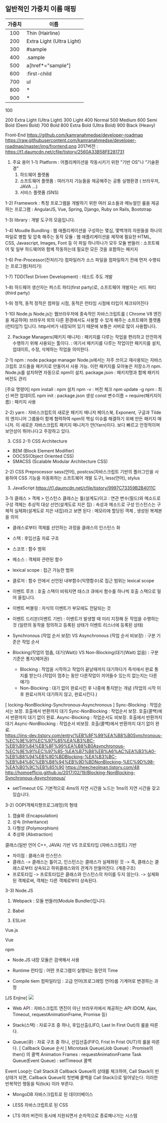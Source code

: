 

## 일반적인 가중치 이름 매핑

|    가중치    | 이름              |
|:--------------:|-------------------|
|   100  | Thin (Hairline)        |
|  200| Extra Light (Ultra Light)      |
|       300       | #sample           |
|      400     | .sample           |
|   500   | a[href*="sample"] |
| 600 | :first-child      |
|   700   | ul                |
|   800    | *                 |
|   900    | *                 |



100

200
Extra Light (Ultra Light)
300
Light
400
Normal
500
Medium
600
Semi Bold (Demi Bold)
700
Bold
800
Extra Bold (Ultra Bold)
900
Black (Heavy)




Front-End
https://github.com/kamranahmedse/developer-roadmap
https://raw.githubusercontent.com/kamranahmedse/developer-roadmap/master/img/frontend.png
2017버전 : https://t1.daumcdn.net/cfile/tistory/2560A33B58FE281731

1. 주요 용어 
1-1) Platform : 어플리케이션을 작동시키기 위한 "기반 OS"나 "기술환경"
      1. 하드웨어 플랫폼
      2. 소프트웨어 플랫폼 : 여러가지 기능들을 제공해주는 공통 실행환경 ( 브라우저, JAVA ...)
      3. 서비스 플랫폼 (SNS)

1-2) Framework : 특정 프로그램을 개발하기 위한 여러 요소들과 메뉴얼인 룰을 제공하는 프로그램
               : AngularJS, Vue, Spring, Django, Ruby on Rails, Bootstrap

1-3) library : 개발 도구의 모음입니다.

1-4) Moudle Bundling : 웹 애플리케이션을 구성하는 몇십, 몇백개의 자원들을 하나의 파일로 병합 및 압축 해주는 동작
모듈 : 웹 애플리케이션을 제작에 필요한 HTML, CSS, Javascript, Images, Font 등 이 파일 하나하나가 모두 모듈
번들러 : 소프트웨어 및 일부 하드웨어와 함께 작동하는데 필요한 모든 것을 포함하는 패키지

1-6) Pre-Processor(전처리기)
컴파일러가 소스 파일을 컴파일하기 전에 먼저 수행되는 프로그램(처리기)

1-7) TDD(Test Driven Development) : 테스트 주도 개발

1-8) 하드웨어 생산자는 퍼스트 파티(first party)로, 소프트웨어 개발자는 서드 파티(third party)

1-9) 정적, 동적
정적은 컴파일 시점, 동적은 런타임 시점에 타입이 체크되어진다

1-10) Node.js
Node.js는 웹브라우저에 종속적인 자바스크립트를 ( Chrome V8 엔진을 제공하여) 브라우저 외의 다른 환경에서도 사용할 수 있게 해주는 소프트웨어 플랫폼 (런타임?) 입니다.
http서버가 내장되어 있기 때문에 보통은 서버로 많이 사용합니다.


2. Package Managers(패키지 매니저) 
: 패키지를 다루는 작업을 편리하고 안전하게 수행하기 위해 사용되는 툴이다.
: 여기서 패키지를 다루는 작업이란 패키지를 설치, 업데이트, 수정, 삭제하는 작업을 의미한다.

2-1) npm : node package manager
Node.js에서는 자주 쓰이고 재사용되는 자바스크립트 코드들을 패키지로 만들어서 사용 가능.
이런 패키지를 모아놓은 저장소가 npm.
Node.js를 설치하면 자동으로 npm이 설치.
package.json : 패키지명과 함께 패키지 버전도 관리

[주요 명령어]
npm install : npm 설치
npm -v : 버전 체크
npm update -g npm : 최신 버전 업데이트
npm init : package.json 생성
const 변수이름 = require(패키지이름) : 패키지 사용

2-2) yarn : 자바스크립트의 새로운 패키지 매니저
페이스북, Exponent, 구글과 Tilde의 엔지니어 그룹들이 함께 협력하여 npm의 핵심 이슈를 해결하기 위해 만든 패키지 매니저.
이 새로운 자바스크립트 패키지 매니저가 얀(Yarn)이다. 보다 빠르고 안정적이며 보안성이 뛰어나다고 주장하고 있다.


3. CSS
2-1) CSS Architecture 
- BEM (Block Element Modifier)
- OOCSS(Object Oriented CSS)
- SMACSS (Scalable Modular Architecture CSS)

2-2) CSS Preprocessor 
	sass(언어), postcss(자바스크립트 기반의 플러그인을 사용하여 CSS 기능을 자동화하는 소프트웨어 개발 도구), less(언어), stylus 




3. JavaScript
https://t1.daumcdn.net/cfile/tistory/9997C73359B2B4011C

3-1) 클래스 > 객체 > 인스턴스
클래스는 틀(설계도)이고 : 연관 변수(필드)와 메소드로 구성
객체는 추상적 대상 선언(설계도로 지은 집) : 속성과 메소드로 구성
인스턴스는 구체적 실체화(설계도로 지은 내집)라고 보면 된다 : 메모리에 할당된 객체 , 생성된 복제본을 의미
* 클래스로부터 객체를 선언하는 과정을 클래스의 인스턴스 화


* 스택 : 후입선출 자료 구조  
* 스코프 : 함수 범위
* 메소스 : 객체와 관련된 함수
* lexical scope : 접근 가능한 범위
* 클로저 : 함수 안에서 선언된 내부함수(익명함수)로 접근 범위는 lexical scope

* 이벤트 루프 : 호출 스택이 비워지면 태스크 큐에서 함수를 하나씩 호출 스택으로 밀어 올립니다.
* 이벤트 버블링 : 자식의 이벤트가 부모에도 전달되는 것
* 이벤트 드리븐(이벤트 기반) : 이벤트가 발생할 때 미리 지정해 둔 작업을 수행하는 것 (일련의 동작을 정의하고 등록된 상태가 이벤트 리스너에 등록된 상태)

* Synchronous (작업 순서 보장) VS Asynchronous (작업 순서 비보장) : 구분 기준은 작업 순서
* Blocking(작업의 멈춤, 대기(Wait)) VS Non-Blocking(대기(Wait) 없음) : 구분 기준은 통지(제어권)
  - Blocking : 작업을 시작하고 작업이 끝날때까지 대기하다가 즉석에서 완료 통지를 받는다.(작업이 멈추는 동안 다른작업이 끼어들수 있는지 없는지는 다른 얘기)
  - Non-Blocking : 대기 없이 완료시킨 후 나중에 통지받는 개념 (작업의 시작 이후 완료시까지 대기하지 않고, 완료시킨다.)

[ locking-NonBlocking-Synchronous-Asynchronous ]
Sync-Blocking : 작업순서는 보장. 호출에서 반환까지 대기
Sync-NonBlocking : 작업순서 보장. 호출(콜백)에서 반환까지 대기 없이 완료.
Async-Blocking : 작업순서도 비보장. 호출에서 반환까지 대기 
Async-NonBlocking : 작업순서 비보장. 호출(콜백)에서 반환까지 대기 없이 완료.  
https://jins-dev.tistory.com/entry/%EB%8F%99%EA%B8%B0Synchronous-%EC%9E%91%EC%97%85%EA%B3%BC-%EB%B9%84%EB%8F%99%EA%B8%B0Asynchronous-%EC%9E%91%EC%97%85-%EA%B7%B8%EB%A6%AC%EA%B3%A0-%EB%B8%94%EB%9D%BDBlocking-%EA%B3%BC-%EB%84%8C%EB%B8%94%EB%9D%BDNonBlocking-%EC%9D%98-%EA%B0%9C%EB%85%90
https://heecheolman.tistory.com/48
http://homoefficio.github.io/2017/02/19/Blocking-NonBlocking-Synchronous-Asynchronous/
* setTimeout 0도 기본적으로 4ms의 지연 시간을 노드는 1ms의 지연 시간을 갖고 있습니다.


3-2) OOP(객체지향프로그래밍)의 형태
1. 캡슐화 (Encapsulation)
2. 상속 (Inheritance)
3. 다형성 (Polymorphism)
4. 추상화 (Abstraction)

클래스(일반 언어  C++, JAVA) 기반 VS 프로토타입 (자바스크립트) 기반
* 차이점 : 클래스와 인스턴스
* 클래스 -> 클래스는 틀이고, 인스턴스는 클래스가 실체화된 것
      -> 즉, 클래스는 클래스로부터 상속되고 하위클래스와의 관계가 만들어진다. (계층구조)
* 프로토타입 -> 프로토타입은 클래스와 인스턴스의 차이를 두지 않는다.
          -> 실체화된 객체로써, 객체는 다른 객체로부터 상속된다.


3-3) Node.JS 






1) Webpack : 모듈 번들러(Module Bundler)입니다.


2) Babel

3) ESLint








Vue.js

Vue


npm


* Node.JS 내장 모듈은 검색해서 사용



* Runtime 런타임 : 어떤 프로그램이 실행되는 동안의 Time
* Compile tiem 컴파일타임 : 고급 언어(프로그래밍 언어)를 기계어로 변경하는 과정



[JS Enjine]
<img src="https://miro.medium.com/max/2048/1*4lHHyfEhVB0LnQ3HlhSs8g.png">

* Web API : 자바스크립트 엔진이 아닌 브라우저에서 제공하는 API (DOM, Ajax, Timeout, requestAnimationFrame, Promise 등)


* Stack(스택) : 자료구조 중 하나, 후입선출(LIFO, Last In First Out)의 룰을 따른다.

* Queue(큐) : 자료 구조 중 하나, 선입선출(FIFO, Frist In Frist OUT)의 룰을 따른다.
[ Callback Queue 순서 ] 
Microtask Queue(Job Queue) : Promise의 then() 의 콜백
Animation Frames : requestAnimationFrame
Task Queue(Event Queue) : setTimeout 콜백

Event Loop는 Call Stack과 Callback Queue의 상태를 체크하여,
Call Stack이 빈 상태가 되면, Callback Queue의 첫번째 콜백을 Call Stack으로 밀어넣는다.
이러한 반복적인 행동을 틱(tick) 이라 부른다.


* MongoDB 자바스크립트로 된 데이터베이스
* LESS 자바스크립트로 된 CSS


* LTS 여러 버전이 동시에 지원되면서 순차적으로 종료해나가는 시스템